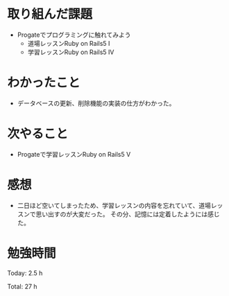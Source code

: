 # 取り組んだ課題
- Progateでプログラミングに触れてみよう
  - 道場レッスンRuby on Rails5 I
  - 学習レッスンRuby on Rails5 IV

# わかったこと
- データベースの更新、削除機能の実装の仕方がわかった。

# 次やること
- Progateで学習レッスンRuby on Rails5 V

# 感想
- 二日ほど空いてしまったため、学習レッスンの内容を忘れていて、道場レッスンで思い出すのが大変だった。
  その分、記憶には定着したようには感じた。

# 勉強時間
Today: 2.5 h

Total: 27 h
